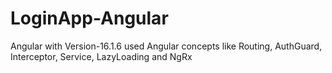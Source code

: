 # LoginApp-Angular
Angular with Version-16.1.6 used Angular concepts like Routing, AuthGuard, Interceptor, Service, LazyLoading and NgRx
